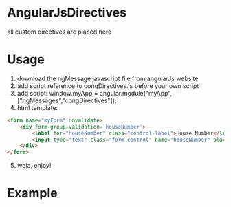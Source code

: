 # AngularJsDirectives
all custom directives are placed here

# Usage
1. download the ngMessage javascript file from angularJs website
2. add script reference to congDirectives.js before your own script
3. add script: window.myApp = angular.module("myApp", ["ngMessages","congDirectives"]);
4. html template:
```html
<form name="myForm" novalidate>
    <div form-group-validation='houseNumber'>
        <label for="houseNumber" class="control-label">House Number</label>
        <input type="text" class="form-control" name="houseNumber" placeholder="House Number" ng-model="houseNumber" required ng-pattern="/^\d{1,10}$/">
    </div>
</form>
```
5. wala, enjoy!

# Example
<a href="http://plnkr.co/0PYuNJQDSsxLpHic0ADa"></a>
